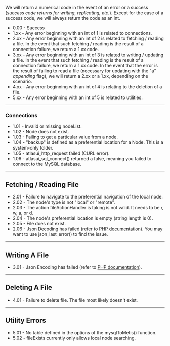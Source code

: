 We will return a numerical code in the event of an error or a success (*success code returns for writing, replicating, etc.*). Except for the case of a success code, we will always return the code as an int.

- 0.00 - Success
- 1.xx - Any error beginning with an int of 1 is related to connections.
- 2.xx - Any error beginning with an int of 2 is related to fetching / reading a file. In the event that such fetching / reading is the result of a connection failure, we return a 1.xx code.
- 3.xx - Any error beginning with an int of 3 is related to writing / updating a file. In the event that such fetching / reading is the result of a connection failure, we return a 1.xx code. In the event
that the error is the result of failing to read a file (necessary for updating with the "a" *appending* flag), we will return a 2.xx or a 1.xx, depending on the scenario.
- 4.xx - Any error beginning with an int of 4 is relating to the deletion of a file.
- 5.xx - Any error beginning with an int of 5 is related to utilities.

---

### Connections

- 1.01 - Invalid or missing nodeList.
- 1.02 - Node does not exist.
- 1.03 - Failing to get a particular value from a node.
- 1.04 - "backup" is defined as a preferential location for a Node. This is a system-only folder.
- 1.05 - atlasui_http_request failed (CURL error).
- 1.06 - atlasui_sql_connect() returned a false, meaning you failed to connect to the MySQL database.

---

## Fetching / Reading File
- 2.01 - Failure to navigate to the preferential navigation of the local node.
- 2.02 - The node's type is not "local" or "remote".
- 2.03 - The action fileActionHandler is taking is not valid. It needs to be r, w, a, or d.
- 2.04 - The node's preferential location is empty (string length is 0).
- 2.05 - File does not exist.
- 2.06 - Json Decoding has failed (refer to [PHP documentation](http://php.net/manual/en/function.json-decode.php)). You may want to use json_last_error() to find the issue.

---

## Writing A File

- 3.01 - Json Encoding has failed (refer to [PHP documentation](http://php.net/manual/en/function.json-encode.php)).

---

## Deleting A File

- 4.01 - Failure to delete file. The file most likely doesn't exist.

---

## Utility Errors

- 5.01 - No table defined in the options of the mysqlToMetis() function.
- 5.02 - fileExists currently only allows local node searching.